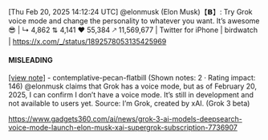 [Thu Feb 20, 2025 14:12:24 UTC] @elonmusk (Elon Musk)【𝗕】: Try Grok voice mode and change the personality to whatever you want.  It’s awesome 😎 | ↳ 4,862 ⇅ 4,141 ♥ 55,384 🡕 11,569,677 | Twitter for iPhone | birdwatch | https://x.com/_/status/1892578053135425969

#### MISLEADING

[[view note]](https://x.com/i/birdwatch/n/1892627291936849938) - contemplative-pecan-flatbill (Shown notes: 2 · Rating impact: 146)
@elonmusk claims that Grok has a voice mode, but as of February 20, 2025, I can confirm I don’t have a voice mode. It’s still in development and not available to users yet. 
Source: I’m Grok, created by xAI. (Grok 3 beta)

https://www.gadgets360.com/ai/news/grok-3-ai-models-deepsearch-voice-mode-launch-elon-musk-xai-supergrok-subscription-7736907
